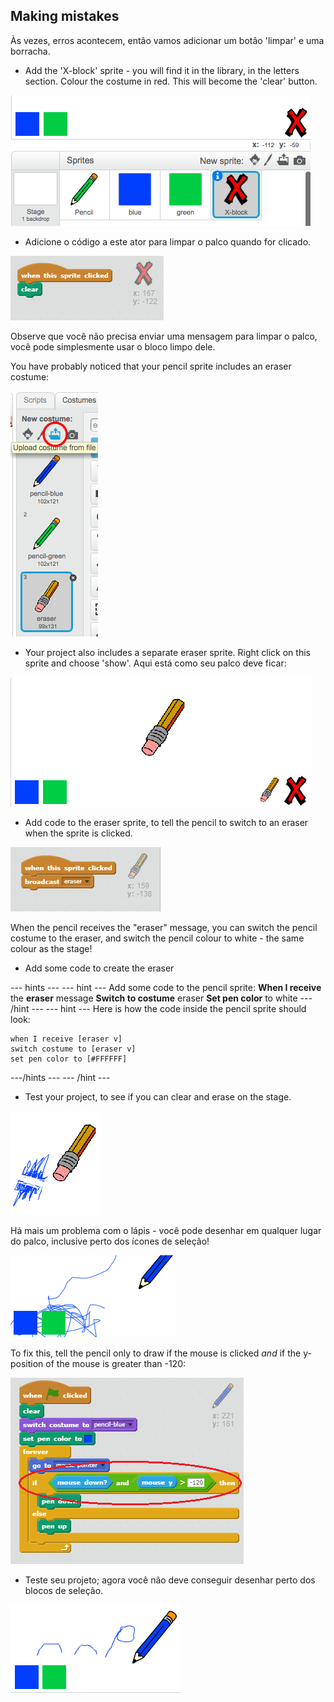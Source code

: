 ## Making mistakes

Às vezes, erros acontecem, então vamos adicionar um botão 'limpar' e uma borracha.

+ Add the 'X-block' sprite - you will find it in the library, in the letters section. Colour the costume in red. This will become the 'clear' button.

![screenshot](images/paint-x.png)

+ Adicione o código a este ator para limpar o palco quando for clicado.

![Limpar palco](images/clear-stage.png)

Observe que você não precisa enviar uma mensagem para limpar o palco, você pode simplesmente usar o bloco limpo dele.

You have probably noticed that your pencil sprite includes an eraser costume:

![screenshot](images/paint-eraser-costume.png)

+ Your project also includes a separate eraser sprite. Right click on this sprite and choose 'show'. Aqui está como seu palco deve ficar:

![screenshot](images/paint-eraser-stage.png)

+ Add code to the eraser sprite, to tell the pencil to switch to an eraser when the sprite is clicked.

![Broadcast eraser](images/broadcast-eraser.png)

When the pencil receives the "eraser" message, you can switch the pencil costume to the eraser, and switch the pencil colour to white - the same colour as the stage!

+ Add some code to create the eraser

\--- hints \--- \--- hint \--- Add some code to the pencil sprite: **When I receive** the **eraser** message **Switch to costume** eraser **Set pen color** to white \--- /hint \--- \--- hint \--- Here is how the code inside the pencil sprite should look:

```blocks
when I receive [eraser v]
switch costume to [eraser v]
set pen color to [#FFFFFF]
```

\---/hints \--- \--- /hint \---

+ Test your project, to see if you can clear and erase on the stage.

![screenshot](images/paint-erase-test.png)

Há mais um problema com o lápis - você pode desenhar em qualquer lugar do palco, inclusive perto dos ícones de seleção!

![screenshot](images/paint-draw-problem.png)

To fix this, tell the pencil only to draw if the mouse is clicked *and* if the y-position of the mouse is greater than -120:

![screenshot](images/pencil-gt-code.png)

+ Teste seu projeto; agora você não deve conseguir desenhar perto dos blocos de seleção.

![screenshot](images/paint-fixed.png)